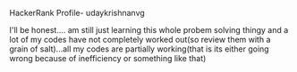 HackerRank Profile- udaykrishnanvg

I'll be honest.... am still just learning this whole probem solving thingy and a lot of my codes have not completely worked out(so review them with a grain of salt)...all my codes are partially working(that is its either going wrong because of inefficiency or something like that)
